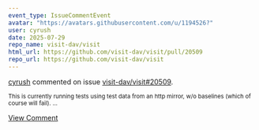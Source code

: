 ```yaml
---
event_type: IssueCommentEvent
avatar: "https://avatars.githubusercontent.com/u/1194526?"
user: cyrush
date: 2025-07-29
repo_name: visit-dav/visit
html_url: https://github.com/visit-dav/visit/pull/20509
repo_url: https://github.com/visit-dav/visit
---
```


<a href='https://github.com/cyrush' target='_blank'>cyrush</a> commented on issue <a href='https://github.com/visit-dav/visit/pull/20509' target='_blank'>visit-dav/visit#20509</a>.

<small>This is currently running tests using test data from an http mirror, w/o baselines (which of course will fail)....</small>

<a href='https://github.com/visit-dav/visit/pull/20509' target='_blank'>View Comment</a>